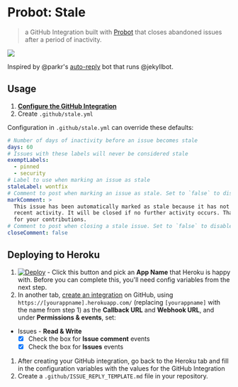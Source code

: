 # Probot: Stale

> a GitHub Integration built with [Probot](https://github.com/probot/probot) that closes abandoned issues after a period of inactivity.

[![](https://cloud.githubusercontent.com/assets/173/23858697/4885f0d6-07cf-11e7-96ed-716948027bbc.png)](https://github.com/probot/demo/issues/2)

Inspired by @parkr's [auto-reply](https://github.com/parkr/auto-reply#optional-mark-and-sweep-stale-issues) bot that runs @jekyllbot.

## Usage

1. **[Configure the GitHub Integration](https://github.com/integration/probot-stale)**
2. Create `.github/stale.yml`

Configuration in `.github/stale.yml` can override these defaults:

```yml
# Number of days of inactivity before an issue becomes stale
days: 60
# Issues with these labels will never be considered stale
exemptLabels:
  - pinned
  - security
# Label to use when marking an issue as stale
staleLabel: wontfix
# Comment to post when marking an issue as stale. Set to `false` to disable
markComment: >
  This issue has been automatically marked as stale because it has not had
  recent activity. It will be closed if no further activity occurs. Thank you
  for your contributions.
# Comment to post when closing a stale issue. Set to `false` to disable
closeComment: false
```

## Deploying to Heroku

1. [![Deploy](https://www.herokucdn.com/deploy/button.svg)](https://heroku.com/deploy) - Click this button and pick an **App Name** that Heroku is happy with. Before you can complete this, you'll need config variables from the next step.
1. In another tab, [create an integration](https://github.com/settings/integrations/new) on GitHub, using `https://[yourappname].herokuapp.com/` (replacing `[yourappname]` with the name from step 1) as the **Callback URL** and **Webhook URL**, and under **Permissions & events**, set:
  - Issues - **Read & Write**
    - [x] Check the box for **Issue comment** events
    - [x] Check the box for **Issues** events
1. After creating your GitHub integration, go back to the Heroku tab and fill in the configuration variables with the values for the GitHub Integration
1. Create a `.github/ISSUE_REPLY_TEMPLATE.md` file in your repository.
